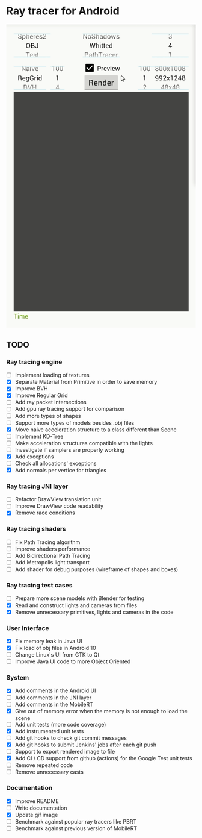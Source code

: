 # Ray tracer for Android

![alt text](Example.gif)

## TODO

### Ray tracing engine
- [ ] Implement loading of textures
- [x] Separate Material from Primitive in order to save memory
- [x] Improve BVH
- [x] Improve Regular Grid
- [ ] Add ray packet intersections
- [ ] Add gpu ray tracing support for comparison
- [ ] Add more types of shapes
- [ ] Support more types of models besides .obj files
- [x] Move naive acceleration structure to a class different than Scene
- [ ] Implement KD-Tree
- [ ] Make acceleration structures compatible with the lights
- [ ] Investigate if samplers are properly working
- [x] Add exceptions
- [ ] Check all allocations' exceptions
- [x] Add normals per vertice for triangles

### Ray tracing JNI layer
- [ ] Refactor DrawView translation unit
- [ ] Improve DrawView code readability
- [x] Remove race conditions

### Ray tracing shaders
- [ ] Fix Path Tracing algorithm
- [ ] Improve shaders performance
- [ ] Add Bidirectional Path Tracing
- [ ] Add Metropolis light transport
- [ ] Add shader for debug purposes (wireframe of shapes and boxes)

### Ray tracing test cases
- [ ] Prepare more scene models with Blender for testing
- [x] Read and construct lights and cameras from files
- [x] Remove unnecessary primitives, lights and cameras in the code

### User Interface
- [x] Fix memory leak in Java UI
- [x] Fix load of obj files in Android 10
- [ ] Change Linux's UI from GTK to Qt
- [ ] Improve Java UI code to more Object Oriented

### System
- [x] Add comments in the Android UI
- [ ] Add comments in the JNI layer
- [ ] Add comments in the MobileRT
- [x] Give out of memory error when the memory is not enough to load the scene
- [ ] Add unit tests (more code coverage)
- [x] Add instrumented unit tests
- [ ] Add git hooks to check git commit messages
- [x] Add git hooks to submit Jenkins' jobs after each git push
- [ ] Support to export rendered image to file
- [x] Add CI / CD support from github (actions) for the Google Test unit tests
- [ ] Remove repeated code
- [ ] Remove unnecessary casts

### Documentation
- [x] Improve README
- [ ] Write documentation
- [x] Update gif image
- [ ] Benchmark against popular ray tracers like PBRT
- [ ] Benchmark against previous version of MobileRT
